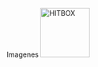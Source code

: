 Imagenes
<img src="https://prod.assets.earlygamecdn.com/images/rocket-league-dominus-hitbox-diagram.png" alt="HITBOX" width="100 %"/>
